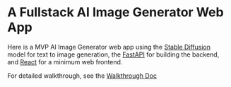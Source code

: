 # A Fullstack AI Image Generator Web App

Here is a MVP AI Image Generator web app using the [Stable Diffusion](https://stability.ai/stablediffusion) model for text to image generation, the [FastAPI](https://fastapi.tiangolo.com/) for building the backend, and [React](https://react.dev/) for a minimum web frontend.

For detailed walkthrough, see the [Walkthrough Doc](walkthrough.ipynb)

